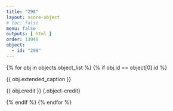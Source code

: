 ```yaml
---
title: "298"
layout: score-object
# toc: false
menu: false
outputs: [ html ]
order: 13040
object:
  - id: "298"
---
```


{% for obj in objects.object_list %}
{% if obj.id == object[0].id %}

{{ obj.extended_caption }}

{{ obj.credit }} {.object-credit}

{% endif %}
{% endfor %}
